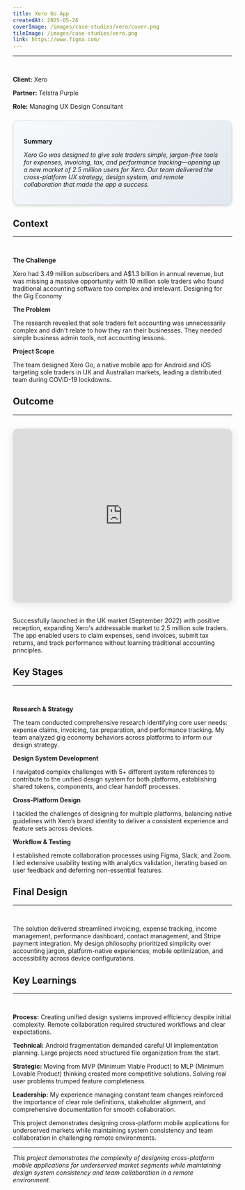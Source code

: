 ```yaml
---
title: Xero Go App
createdAt: 2025-05-26
coverImage: /images/case-studies/xero/cover.png
tileImage: /images/case-studies/xero.png
link: https://www.figma.com/
---
```


---

<br>

**Client:** Xero

**Partner:** Telstra Purple

**Role:** Managing UX Design Consultant


<div style="background: linear-gradient(135deg, #f8fafc 0%, #e2e8f0 100%); border: 1px solid #cbd5e1; border-radius: 12px; padding: 1.5rem; margin: 1.5rem 0; box-shadow: 0 4px 6px -1px rgba(0, 0, 0, 0.1), 0 2px 4px -1px rgba(0, 0, 0, 0.06);">

**Summary**  

*Xero Go was designed to give sole traders simple, jargon-free tools for expenses, invoicing, tax, and performance tracking—opening up a new market of 2.5 million users for Xero. Our team delivered the cross-platform UX strategy, design system, and remote collaboration that made the app a success.*

</div>

## Context
---
<br>


**The Challenge**

Xero had 3.49 million subscribers and A$1.3 billion in annual revenue, but was missing a massive opportunity with 10 million sole traders who found traditional accounting software too complex and irrelevant. Designing for the Gig Economy

**The Problem**

The research revealed that sole traders felt accounting was unnecessarily complex and didn't relate to how they ran their businesses. They needed simple business admin tools, not accounting lessons.

**Project Scope**

The team designed Xero Go, a native mobile app for Android and iOS targeting sole traders in UK and Australian markets, leading a distributed team during COVID-19 lockdowns.

## Outcome
---
<br>

<div style="width: 100%; margin: 0 auto 2rem auto; border-radius: 12px; overflow: hidden; box-shadow: 0 4px 20px rgba(0, 0, 0, 0.1); background: #f8f9fa;">
  <iframe 
    src="https://www.youtube.com/embed/yTUT7p6VcM8" 
    title="Xero Go App Case Study Video"
    style="width: 100%; height: 400px; border: none;"
    frameborder="0" 
    allowfullscreen>
  </iframe>
</div>  

Successfully launched in the UK market (September 2022) with positive reception, expanding Xero's addressable market to 2.5 million sole traders. The app enabled users to claim expenses, send invoices, submit tax returns, and track performance without learning traditional accounting principles.

## Key Stages
---
<br>

**Research & Strategy**

The team conducted comprehensive research identifying core user needs: expense claims, invoicing, tax preparation, and performance tracking. My team analyzed gig economy behaviors across platforms to inform our design strategy.

**Design System Development**

I navigated complex challenges with 5+ different system references to contribute to the unified design system for both platforms, establishing shared tokens, components, and clear handoff processes.

**Cross-Platform Design**

I tackled the challenges of designing for multiple platforms, balancing native guidelines with Xero’s brand identity to deliver a consistent experience and feature sets across devices.

**Workflow & Testing**

I established remote collaboration processes using Figma, Slack, and Zoom. I led extensive usability testing with analytics validation, iterating based on user feedback and deferring non-essential features.

## Final Design
---
<br>

The solution delivered streamlined invoicing, expense tracking, income management, performance dashboard, contact management, and Stripe payment integration. My design philosophy prioritized simplicity over accounting jargon, platform-native experiences, mobile optimization, and accessibility across device configurations.

## Key Learnings
---
<br>

**Process:** Creating unified design systems improved efficiency despite initial complexity. Remote collaboration required structured workflows and clear expectations.

**Technical:** Android fragmentation demanded careful UI implementation planning. Large projects need structured file organization from the start.

**Strategic:** Moving from MVP (Minimum Viable Product) to MLP (Minimum Lovable Product) thinking created more competitive solutions. Solving real user problems trumped feature completeness.

**Leadership:** My experience managing constant team changes reinforced the importance of clear role definitions, stakeholder alignment, and comprehensive documentation for smooth collaboration.

This project demonstrates designing cross-platform mobile applications for underserved markets while maintaining system consistency and team collaboration in challenging remote environments.

----------

_This project demonstrates the complexity of designing cross-platform mobile applications for underserved market segments while maintaining design system consistency and team collaboration in a remote environment._
